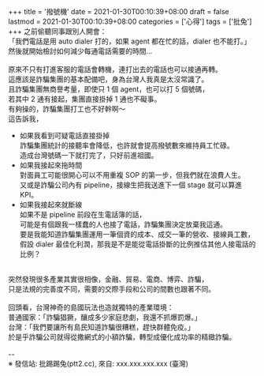 +++
title = '撥號機'
date = 2021-01-30T00:10:39+08:00
draft = false
lastmod = 2021-01-30T00:10:39+08:00
categories = ['心得']
tags = ['批兔']
+++
之前偷聽同事跟別人開會：<br>
「我們電話是用 auto dialer 打的，如果 agent 都在忙的話，dialer 也不能打。」<br>
然後就開始檢討如何減少每通電話需要的時間…<br>
<br>
原來不只有打進客服的電話會轉機，連打出去的電話也可以接通再轉。<br>
這應該是詐騙集團的基本配備吧，身為台灣人我真是太沒常識了。<br>
且詐騙集團無商譽考量，即使只 1 個 agent，也可以打 5 個號碼，<br>
若其中 2 通有接起，集團直接掛掉 1 通也不礙事。<br>
有夠操的，詐騙集團打工也不好幹啊～<br>
這告訴我，<br>
- 如果我看到可疑電話直接掛掉<br>
  詐騙集團統計的接聽率會降低，也許就會提高撥號數來維持員工忙碌。<br>
  造成台灣號碼一下就打完了，只好前進祖國。<br>
- 如果我接起來拖時間<br>
  對面員工可能很開心可以不用重複 SOP 的第一步，但我們就在浪費人生。<br>
  又或是詐騙公司內有 pipeline，接線生把我送進下一個 stage 就可以算進 KPI。<br>
- 如果我接起來就斷線<br>
  如果不是 pipeline 前段在生電話簿的話，<br>
  可能是有個跟我一樣蠢的人也接了電話，詐騙集團決定放棄我這通。<br>
  要是我能知道詐騙集團運用一筆個資的成本、成交一筆的營收、接線員工數，<br>
  假設 dialer 最佳化利潤，那我是不是能從電話掛斷的比例推估其他人接電話的比例？<br>
<br>
突然發現很多產業其實很相像，金融、貿易、電商、博弈、詐騙，<br>
只是法規的完善度不同，需要的交際手段和公司的間數也跟著不同。<br>
<br>
回頭看，台灣神奇的島國玩法也造就獨特的產業環境：<br>
普通國家：「詐騙猖獗，釀成多少家庭悲劇，我還不抓爆罰爆。」<br>
台灣：「我們要讓所有島民知道詐騙很糟糕，趕快群體免疫。」<br>
於是乎詐騙公司就得從撒網式的小額詐騙，轉型成優化成功率的精緻詐騙。<br>
<br>
--<br>
※ 發信站: 批踢踢兔(ptt2.cc), 來自: xxx.xxx.xxx.xxx (臺灣)<br>
